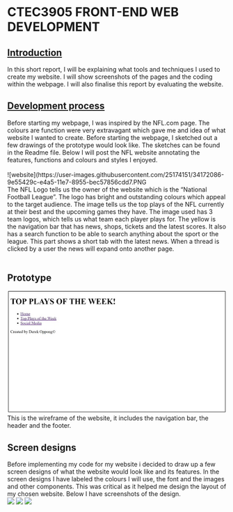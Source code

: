<h1>CTEC3905 FRONT-END WEB DEVELOPMENT</h1>
<h2><u>Introduction</u></h2>
In this short report, I will be explaining what tools and techniques I used to create my website. 
I will show screenshots of the pages and the coding within the webpage. I will also finalise this report by evaluating the website. 

<h2><u>Development process</u></h2>
Before starting my webpage, I was inspired by the NFL.com page. 
The colours are function were very extravagant which gave me and idea of what website I wanted to create. 
Before starting the webpage, I sketched out a few drawings of the prototype would look like. 
The sketches can be found in the Readme file. Below I will post the NFL website annotating the features, functions and colours and styles I enjoyed. 
<br>
<br>
![website](https://user-images.githubusercontent.com/25174151/34172086-9e55429c-e4a5-11e7-8955-bec57856cdd7.PNG
<br>
The NFL Logo tells us the owner of the website which is the “National Football League”. 
The logo has bright and outstanding colours which appeal to the target audience. 
The image tells us the top plays of the NFL currently at their best and the upcoming games they have. 
The image used has 3 team logos, which tells us what team each player plays for. 
The yellow is the navigation bar that has news, shops, tickets and the latest scores. 
It also has a search function to be able to search anything about the sport or the league. 
This part shows a short tab with the latest news. 
When a thread is clicked by a user the news will expand onto another page.
<br>
<br>
<h2>Prototype</h2>
<img src="Images/prototype.jpg" width "30" height "30"/>
<br>
This  is the wireframe of the website, it includes the navigation bar, the header and the footer.
<br>
<h2> Screen designs </h2>
Before implementing my code for my website i decided to draw up a few screen designs of what the website would
look like and its features. In the screen designs I have labeled the colours I will use, the font and the images and other
components. This was critical as it helped me design the layout of my chosen website. Below I have screenshots of the design. 
<br>
<img src="Images/sh1.jpg" width "30" height "30"/>
<img src="Images/sh2.jpg" width "30" height "30"/>
<img src="Images/sh3.jpg" width "30" height "30"/>
<br>

